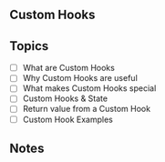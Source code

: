 ## Custom Hooks

## Topics
- [ ] What are Custom Hooks
- [ ] Why Custom Hooks are useful
- [ ] What makes Custom Hooks special
- [ ] Custom Hooks & State
- [ ] Return value from a Custom Hook
- [ ] Custom Hook Examples

## Notes
